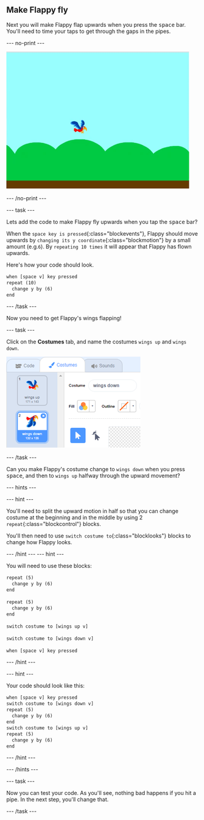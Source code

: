 ## Make Flappy fly

Next you will make Flappy flap upwards when you press the <kbd>space</kbd> bar. You'll need to time your taps to get through the gaps in the pipes.

--- no-print ---

![flappy flying upwards when space bar is pressed](images/flappy-flying.gif)

--- /no-print ---

--- task ---

Lets add the code to make Flappy fly upwards when you tap the <kbd>space</kbd> bar?

When the `space key is pressed`{:class="blockevents"}, Flappy should move upwards by `changing its y coordinate`{:class="blockmotion"} by a small amount (e.g.`6`). By `repeating 10 times` it will appear that Flappy has flown upwards.

Here's how your code should look.

```blocks
when [space v] key pressed
repeat (10) 
  change y by (6)
end
```

--- /task ---

Now you need to get Flappy's wings flapping!

--- task ---

Click on the **Costumes** tab, and name the costumes `wings up` and `wings down`.

![naming the costumes](images/flappy-wings.png)

--- /task ---

Can you make Flappy's costume change to `wings down` when you press <kbd>space</kbd>, and then to `wings up` halfway through the upward movement?

--- hints ---

--- hint ---

You'll need to split the upward motion in half so that you can change costume at the beginning and in the middle by using 2 `repeat`{:class="blockcontrol"} blocks.

You'll then need to use `switch costume to`{:class="blocklooks"} blocks to change how Flappy looks.

--- /hint ---
--- hint ---

You will need to use these blocks:

```blocks
repeat (5) 
  change y by (6)
end

repeat (5) 
  change y by (6)
end

switch costume to [wings up v]

switch costume to [wings down v]

when [space v] key pressed
```

--- /hint ---

--- hint ---

Your code should look like this:

```blocks
when [space v] key pressed
switch costume to [wings down v]
repeat (5) 
  change y by (6)
end
switch costume to [wings up v]
repeat (5) 
  change y by (6)
end
```

--- /hint ---

--- /hints ---

--- task ---

Now you can test your code. As you'll see, nothing bad happens if you hit a pipe. In the next step, you'll change that.

--- /task ---

